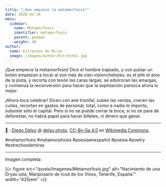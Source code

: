 ```yaml
---
title: "¡Que empiece la metamorfosis!"
date: 2020-03-16
menu:
  sidebar:
    name: Metamorfosis
    identifier: metamorfosis
    parent: poemas
    weight: 40
author:
  name: Estrechos de Miras
  image: /images/author/Estrechos.jpg
---
```


¡Que empiece la metamorfosis! Dice el hombre trajeado, y con pulsar un botón empiezan a tocar al son más de cien violonchelistas; es el jefe el amo de la pista, y recorta con tesón las caras largas; se edulcoran las amargas, y comienza la reconversión para hacer que la explotación parezca ahora lo mejor.

¡Ahora toca celebrar! Dicen con aire triunfal; suben las ventas, crecen las cuitas, recortan en gastos de personal; total, como a nadie le importa, subsiste sólo el capital. Pero si no se puede cerrar la boca, si no se para de deforestar, no habrá papel para hacer billetes, ni dinero que ganar.

---

📸 : [Diego Delso](https://commons.wikimedia.org/wiki/User:Poco_a_poco) @ [delso.photo](delso.photo), [CC-By-Sa 4.0](https://creativecommons.org/licenses/by-sa/4.0/legalcode) en [Wikimedia Commons](https://commons.wikimedia.org/wiki/File:Nacimiento_de_una_Dryas_iulia,_Mariposario_de_Icod_de_los_Vinos,_Tenerife,_Espa%C3%B1a,_2012-12-13,_DD_03.jpg).

#metamorfosis #metamorphosis #poesiaenespañol #poesia #poetry #estrechosdemiras

---

Imagen completa:

{{< figure src="/posts/Imagenes/Metamorfosis.jpg" alt="Nacimiento de una Dryas iulia, Mariposario de Icod de los Vinos, Tenerife, España'" width="425rem" >}}
